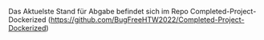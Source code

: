 Das Aktuelste Stand für Abgabe befindet sich im Repo Completed-Project-Dockerized (https://github.com/BugFreeHTW2022/Completed-Project-Dockerized)
